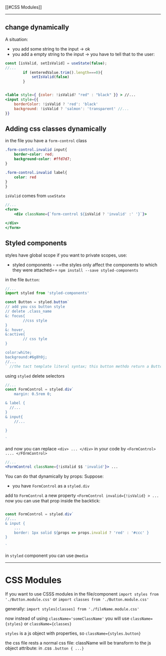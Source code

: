 
[[#CSS Modules]]

---

## change dynamically
A situation:
- you add some string to the input -> ok
- you add a empty string to the input -> you have to tell that to the user:
```jsx
const [isValid, setIsValid] = useState(false);
//...
		if (enteredValue.trim().length===0){
			setIsValid(false)
		}


<lable style={ {color: !isValid? "red" : "black" }} > //...
<input style={{
	borderColor: !isValid ? 'red': 'black'
	background: !isValid ? 'salmon': 'transparent' //...
}}
```


## Adding css classes dynamically

in the file you have a `form-control` class
```css
.form-control.invalid input{
	border-color: red;
	background-color: #ffd7d7;
}

.form-control.invalid label{
	color: red
}
}
```

`isValid` comes from `useState`
```jsx
//...
<form>
	<div className={`form-control ${isValid ? 'invalid' :' '}`}>

</div>
</form>
```

## Styled components

styles have global scope
if you want to private scopes, use:
- styled components - ==the styles only affect the components to which they were attached== 
	`npm install --save styled-components`

in the file `Button`:
```jsx
//...
import styled from 'styled-components'

const Button = styled.button`
// add you css button style
// delete .class_name
&: focus{
		//css style
}
&: hover,
&:active{
		// css tyle
}

color:white;
background:#6g8h9j;
//...
` //the tact template literal syntax; this button methdo return a Button component

```

using `styled` delete selectors
```jsx
//...
const FormControl = styled.div`
	margin: 0.5rem 0;

& label { 
  //...
}
& input{
	//...

}

`
```
and now you can replace `<div> ... </div>` in your code by `<FormControl> .... </FOrmControl>`

```jsx
//...
<FormControl className={!isValid $$ 'invalid'}> ...
```

You can do that dynamically by props:
Suppose: 
- you have `FormControl` as a `styled.div`

add to `FormControl` a new property
`<FormControl invalid={!isValid} > ...`
now you can use that prop inside the backtick:
```jsx

const FormControl = styled.div`
//...
& input {
	...
	border: 1px solid ${props => props.invalid ? 'red' : '#ccc' }
}

` 
```

in `styled` component you can use `@media`


----
# CSS Modules

If you want to use CSSS modules in the file/component
`import styles from './Button.module.css'`
or
`import classes from './Button.module.css'`

generally: `import styles[classes] from './fileName.module.css'`

now
instead of using `className='someClassName'` you will use `className={styles}` or `className={classes}`

`styles` is a js object with properties, so `className={styles.button}`

the css file rests a normal css file: className will be transform to the js object attribute:
in .css `.button { ...}`





















